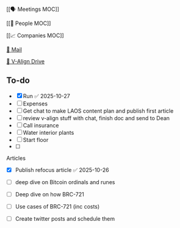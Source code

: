 [[🗣️ Meetings MOC]] 

[[👥 People MOC]] 

[[📈 Companies MOC]]

[📧 Mail](https://outlook.office.com/mail/)

[💾 V-Align Drive](https://wizzics-my.sharepoint.com/personal/dean_assuringbusiness_com/_layouts/15/onedrive.aspx?id=%2Fpersonal%2Fdean_assuringbusiness_com%2FDocuments%2FVCXO%2FClients%2FV-Align&ga=1)

## To-do

- [x] Run ✅ 2025-10-27
- [ ] Expenses
- [ ] Get chat to make LAOS content plan and publish first article
- [ ] review v-align stuff with chat, finish doc and send to Dean
- [ ] Call insurance
- [ ] Water interior plants
- [ ] Start floor
- [ ] 





Articles
- [x] Publish refocus article ✅ 2025-10-26
- [ ] deep dive on Bitcoin ordinals and runes
- [ ] Deep dive on how BRC-721
- [ ] Use cases of BRC-721 (inc costs)
- [ ] Create twitter posts and schedule them

